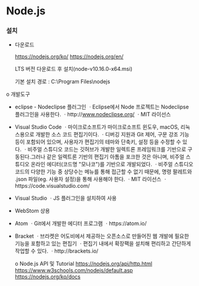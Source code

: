 # Node.js 

### 설치
 - 다운로드 
 
      https://nodejs.org/ko/
      https://nodejs.org/en/ 

      LTS 버전 다운로드 후 설치(node-v10.16.0-x64.msi)

     기본 설치 경로 : C:\Program Files\nodejs


 ο 개발도구
   - eclipse - Nodeclipse 플러그인
     ㆍEclipse에서 Node 프로젝트는 Nodeclipse 플러그인을 사용한다.
     ㆍhttp://www.nodeclipse.org/
     ㆍMIT 라이선스
   - Visual Studio Code
     ㆍ마이크로소프트가 마이크로소프트 윈도우, macOS, 리눅스용으로 개발한 소스 코드 편집기이다.
     ㆍ디버깅 지원과 Git 제어, 구문 강조 기능등이 포함되어 있으며, 사용자가 편집기의 테마와 단축키, 설정 등을 수정할 수 있다.
     ㆍ비주얼 스튜디오 코드는 깃허브가 개발한 일렉트론 프레임워크를 기반으로 구동된다.그러나 같은 일렉트론 기반의 편집기 아톰을 포크한 것은 아니며, 비주얼 스튜디오 온라인 에디터(코드명 "모나코")를 기반으로 개발되었다.
     ㆍ비주얼 스튜디오 코드의 다양한 기능 중 상당수는 메뉴를 통해 접근할 수 없기 때문에, 명령 팔레트와 .json 파일(eg. 사용자 설정)을 통해 사용해야 한다.
     ㆍMIT 라이선스
     ㆍhttps://code.visualstudio.com/
   - Visual Studio
     ㆍJS 플러그인을 설치하여 사용
   - WebStom
      상용
   - Atom
     ㆍGit에서 개발한 에디터 프로그램
     ㆍhttps://atom.io/
   - Bracket
     ㆍ브라켓은 어도비에서 제공하는 오픈소스로 만들어진 웹 개발에 필요한 기능을 포함하고 있는 편집기
     ㆍ편집기 내에서 확장팩을 설치해 편리하고 간단하게 작업할 수 있다.
     ㆍhttp://brackets.io/
     
     ο Node.js API 및 Tutorial
    https://nodejs.org/api/http.html
    https://www.w3schools.com/nodejs/default.asp
    https://nodejs.org/ko/docs


